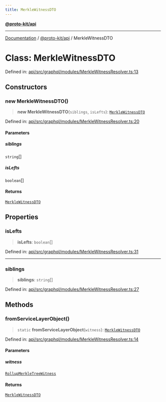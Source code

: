```yaml
---
title: MerkleWitnessDTO
---
```


[**@proto-kit/api**](../README.md)

***

[Documentation](../../../README.md) / [@proto-kit/api](../README.md) / MerkleWitnessDTO

# Class: MerkleWitnessDTO

Defined in: [api/src/graphql/modules/MerkleWitnessResolver.ts:13](https://github.com/proto-kit/framework/blob/28efa802e3737fc3b77339148b307ef7246f3ef1/packages/api/src/graphql/modules/MerkleWitnessResolver.ts#L13)

## Constructors

### new MerkleWitnessDTO()

> **new MerkleWitnessDTO**(`siblings`, `isLefts`): [`MerkleWitnessDTO`](MerkleWitnessDTO.md)

Defined in: [api/src/graphql/modules/MerkleWitnessResolver.ts:20](https://github.com/proto-kit/framework/blob/28efa802e3737fc3b77339148b307ef7246f3ef1/packages/api/src/graphql/modules/MerkleWitnessResolver.ts#L20)

#### Parameters

##### siblings

`string`[]

##### isLefts

`boolean`[]

#### Returns

[`MerkleWitnessDTO`](MerkleWitnessDTO.md)

## Properties

### isLefts

> **isLefts**: `boolean`[]

Defined in: [api/src/graphql/modules/MerkleWitnessResolver.ts:31](https://github.com/proto-kit/framework/blob/28efa802e3737fc3b77339148b307ef7246f3ef1/packages/api/src/graphql/modules/MerkleWitnessResolver.ts#L31)

***

### siblings

> **siblings**: `string`[]

Defined in: [api/src/graphql/modules/MerkleWitnessResolver.ts:27](https://github.com/proto-kit/framework/blob/28efa802e3737fc3b77339148b307ef7246f3ef1/packages/api/src/graphql/modules/MerkleWitnessResolver.ts#L27)

## Methods

### fromServiceLayerObject()

> `static` **fromServiceLayerObject**(`witness`): [`MerkleWitnessDTO`](MerkleWitnessDTO.md)

Defined in: [api/src/graphql/modules/MerkleWitnessResolver.ts:14](https://github.com/proto-kit/framework/blob/28efa802e3737fc3b77339148b307ef7246f3ef1/packages/api/src/graphql/modules/MerkleWitnessResolver.ts#L14)

#### Parameters

##### witness

[`RollupMerkleTreeWitness`](../../common/classes/RollupMerkleTreeWitness.md)

#### Returns

[`MerkleWitnessDTO`](MerkleWitnessDTO.md)
